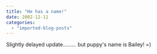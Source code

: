 ```yaml
---
title: "He has a name!"
date: 2002-12-11
categories: 
  - "imported-blog-posts"
---
```


Slightly delayed update……… but puppy's name is Bailey! =)
